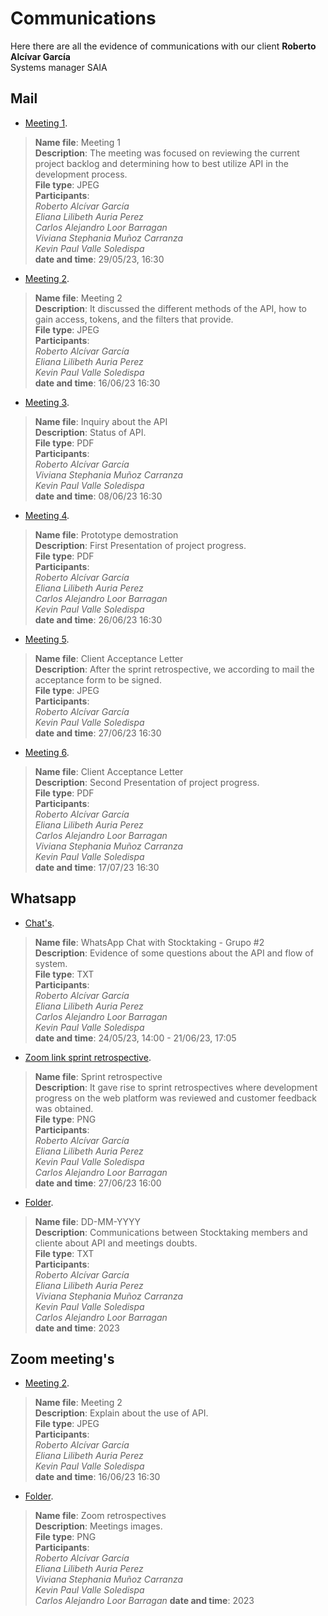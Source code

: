 # Communications  
Here there are all the evidence of communications with our client 
**Roberto Alcívar García**  
Systems manager SAIA  

## Mail  
- [Meeting 1](https://github.com/eauria12/Stocktaking-G2/blob/cliente-servidor/Communications/Mails/Meeting%201.jpeg).  
> **Name file**: Meeting 1  
> **Description**: The meeting was focused on reviewing the current project backlog and determining how to best utilize API in the development process.    
> **File type**: JPEG  
> **Participants**:  
_Roberto Alcívar García_  
_Eliana Lilibeth Auria Perez_  
_Carlos Alejandro Loor Barragan_  
_Viviana Stephania Muñoz Carranza_  
_Kevin Paul Valle Soledispa_  
> **date and time**: 29/05/23, 16:30  
-  [Meeting 2](https://github.com/eauria12/Stocktaking-G2/blob/cliente-servidor/Communications/Mails/Meeting%202.jpeg).  
> **Name file**: Meeting 2  
> **Description**:  It discussed the different methods of the API, how to gain access, tokens, and the filters that provide.  
> **File type**: JPEG  
> **Participants**:  
_Roberto Alcívar García_  
_Eliana Lilibeth Auria Perez_  
_Kevin Paul Valle Soledispa_  
> **date and time**: 16/06/23 16:30  
-  [Meeting 3](https://github.com/eauria12/T2/blob/master/Communications/Mails/Inquiry%20about%20the%20API.pdf).  
> **Name file**: Inquiry about the API  
> **Description**:  Status of API.  
> **File type**: PDF  
> **Participants**:  
_Roberto Alcívar García_  
_Viviana Stephania Muñoz Carranza_  
_Kevin Paul Valle Soledispa_    
> **date and time**: 08/06/23 16:30  
-  [Meeting 4](https://github.com/eauria12/T2/blob/master/Communications/Mails/Meeting%204.pdf).  
> **Name file**: Prototype demostration  
> **Description**:  First Presentation of project progress.  
> **File type**: PDF  
> **Participants**:  
_Roberto Alcívar García_   
_Eliana Lilibeth Auria Perez_  
_Carlos Alejandro Loor Barragan_   
_Kevin Paul Valle Soledispa_    
> **date and time**: 26/06/23 16:30  
-  [Meeting 5](https://github.com/eauria12/Stocktaking-G2/blob/cliente-servidor/Communications/Mails/Client%20Acceptance%20Form.jpeg).  
> **Name file**: Client Acceptance Letter  
> **Description**:  After the sprint retrospective, we according to mail the acceptance form to be signed.  
> **File type**: JPEG  
> **Participants**:  
_Roberto Alcívar García_    
_Kevin Paul Valle Soledispa_    
> **date and time**: 27/06/23 16:30  
-  [Meeting 6](https://github.com/eauria12/T2/blob/master/Communications/Mails/Meeting%205.pdf).  
> **Name file**: Client Acceptance Letter  
> **Description**:  Second Presentation of project progress.  
> **File type**: PDF  
> **Participants**:  
_Roberto Alcívar García_    
_Eliana Lilibeth Auria Perez_  
_Carlos Alejandro Loor Barragan_  
_Viviana Stephania Muñoz Carranza_  
_Kevin Paul Valle Soledispa_    
> **date and time**: 17/07/23 16:30 

## Whatsapp  
-  [Chat's](https://github.com/eauria12/Stocktaking-G2/blob/cliente-servidor/Communications/Whatsapp/WhatsApp%20Chat%20with%20Stocktaking%20-%20Grupo%20%232.txt).  
> **Name file**: WhatsApp Chat with Stocktaking - Grupo #2  
> **Description**:  Evidence of some questions about the API and flow of system.  
> **File type**: TXT  
> **Participants**:  
_Roberto Alcívar García_  
_Eliana Lilibeth Auria Perez_  
_Carlos Alejandro Loor Barragan_  
_Kevin Paul Valle Soledispa_  
> **date and time**: 24/05/23, 14:00 - 21/06/23, 17:05  
-  [Zoom link sprint retrospective](https://github.com/eauria12/Stocktaking-G2/blob/cliente-servidor/Communications/Whatsapp/Sprint%20retrospective.png).  
> **Name file**: Sprint retrospective   
> **Description**: It gave rise to sprint retrospectives where development progress on the web platform was reviewed and customer feedback was obtained.    
> **File type**: PNG  
> **Participants**:  
_Roberto Alcívar García_  
_Eliana Lilibeth Auria Perez_  
_Kevin Paul Valle Soledispa_  
_Carlos Alejandro Loor Barragan_  
> **date and time**: 27/06/23 16:00   
-  [Folder](https://github.com/eauria12/T2/tree/master/Communications/Whatsapp/Chat's).
> **Name file**: DD-MM-YYYY   
> **Description**: Communications between Stocktaking members and cliente about API and meetings doubts.    
> **File type**: TXT  
> **Participants**:  
_Roberto Alcívar García_  
_Eliana Lilibeth Auria Perez_  
_Viviana Stephania Muñoz Carranza_  
_Kevin Paul Valle Soledispa_  
_Carlos Alejandro Loor Barragan_  
> **date and time**: 2023    

## Zoom meeting's  
-  [Meeting 2](https://github.com/eauria12/Stocktaking-G2/blob/cliente-servidor/Communications/Zoom%20meeting's/Meeting%202.jpeg).  
> **Name file**: Meeting 2  
> **Description**:  Explain about the use of API.  
> **File type**: JPEG  
> **Participants**:  
_Roberto Alcívar García_  
_Eliana Lilibeth Auria Perez_  
_Kevin Paul Valle Soledispa_  
> **date and time**: 16/06/23 16:30  
-  [Folder](https://github.com/eauria12/T2/tree/master/Communications/Zoom%20meeting's/Zoom%20link%20sprint%20retrospective).  
> **Name file**: Zoom retrospectives  
> **Description**:  Meetings images.  
> **File type**: PNG  
> **Participants**:  
_Roberto Alcívar García_  
_Eliana Lilibeth Auria Perez_  
_Viviana Stephania Muñoz Carranza_  
_Kevin Paul Valle Soledispa_  
_Carlos Alejandro Loor Barragan_ 
> **date and time**: 2023 
